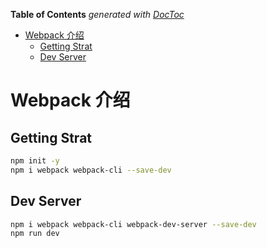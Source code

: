 <!-- START doctoc generated TOC please keep comment here to allow auto update -->
<!-- DON'T EDIT THIS SECTION, INSTEAD RE-RUN doctoc TO UPDATE -->
**Table of Contents**  *generated with [DocToc](https://github.com/thlorenz/doctoc)*

- [Webpack 介绍](#webpack-%E4%BB%8B%E7%BB%8D)
  - [Getting Strat](#getting-strat)
  - [Dev Server](#dev-server)

<!-- END doctoc generated TOC please keep comment here to allow auto update -->

# Webpack 介绍

## Getting Strat

```bash
npm init -y
npm i webpack webpack-cli --save-dev
```

## Dev Server

```bash
npm i webpack webpack-cli webpack-dev-server --save-dev
npm run dev
```
